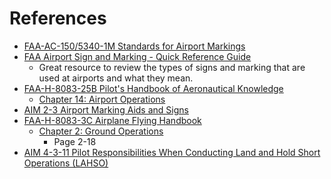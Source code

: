 # References

* [FAA-AC-150/5340-1M Standards for Airport Markings](https://www.faa.gov/airports/resources/advisory_circulars/index.cfm/go/document.current/documentNumber/150_5340-1)
* [FAA Airport Sign and Marking - Quick Reference Guide](https://www.faa.gov/airports/runway_safety/publications/media/QuickReferenceGuideProof8.pdf)
  * Great resource to review the types of signs and marking that are used at airports and what they mean.
* [FAA-H-8083-25B Pilot's Handbook of Aeronautical Knowledge](https://www.faa.gov/regulations_policies/handbooks_manuals/aviation/phak)
  * [Chapter 14: Airport Operations](https://www.faa.gov/sites/faa.gov/files/regulations_policies/handbooks_manuals/aviation/phak/16_phak_ch14.pdf)
* [AIM 2-3 Airport Marking Aids and Signs](https://www.faa.gov/air_traffic/publications/atpubs/aim_html/chap2_section_3.html)
* [FAA-H-8083-3C Airplane Flying Handbook](https://www.faa.gov/regulations_policies/handbooks_manuals/aviation/airplane_handbook)
  * [Chapter 2: Ground Operations](https://www.faa.gov/sites/faa.gov/files/regulations_policies/handbooks_manuals/aviation/airplane_handbook/03_afh_ch2.pdf)
    * Page 2-18
* [AIM 4-3-11 Pilot Responsibilities When Conducting Land and Hold Short Operations (LAHSO)](https://www.faa.gov/air_traffic/publications/atpubs/aim_html/chap4_section_3.html#$paragraph4-3-11)
